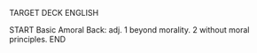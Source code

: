 TARGET DECK
ENGLISH

START
Basic
Amoral
Back: adj. 1 beyond morality. 2 without moral principles.
END
